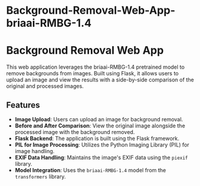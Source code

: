 # Background-Removal-Web-App-briaai-RMBG-1.4
 

# Background Removal Web App

This web application leverages the briaai-RMBG-1.4 pretrained model to remove backgrounds from images. Built using Flask, it allows users to upload an image and view the results with a side-by-side comparison of the original and processed images.

## Features


- **Image Upload**: Users can upload an image for background removal.
- **Before and After Comparison**: View the original image alongside the processed image with the background removed.
- **Flask Backend**: The application is built using the Flask framework.
- **PIL for Image Processing**: Utilizes the Python Imaging Library (PIL) for image handling.
- **EXIF Data Handling**: Maintains the image's EXIF data using the `piexif` library.
- **Model Integration**: Uses the `briaai-RMBG-1.4` model from the `transformers` library.
